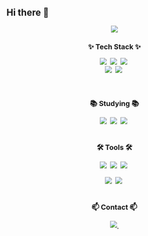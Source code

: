 ## Hi there 👋
<!--타이틀 부분-->
<div align="center">
  <img src="https://capsule-render.vercel.app/api?type=waving&fontAlign=80&color=gradient&height=300&section=header&text=Junseung%Kim&fontSize=90&decs=Hello" />
</div>
  
  <!--내용 부분-->
  <h3 align="center">✨ Tech Stack ✨</h3>
  <div align="center">
    <img src="https://img.shields.io/badge/react-20232a.svg?style=for-the-badge&logo=react&logoColor=61DAFB" />&nbsp
    <img src="https://img.shields.io/badge/javascript-F7DF1E.svg?style=for-the-badge&logo=javascript&logoColor=20232a" />&nbsp
    <img src="https://img.shields.io/badge/html5-E34F26.svg?style=for-the-badge&logo=html5&logoColor=white" />&nbsp
  </div>
  
  <div align="center">
    <!-- <img src="https://img.shields.io/badge/styled--components-DB7093?style=for-the-badge&logo=styled-components&logoColor=ffd35b" />&nbsp -->
    <img src="https://img.shields.io/badge/python-3670A0?style=for-the-badge&logo=python&logoColor=ffdd54" />&nbsp
    <!-- <img src="https://img.shields.io/badge/tailwindcss-1daabb.svg?style=for-the-badge&logo=tailwind-css&logoColor=white" />&nbsp -->
    <img src="https://img.shields.io/badge/css3-1572B6.svg?style=for-the-badge&logo=css3&logoColor=white" />&nbsp
  </div>
  
  <br>
  
  <div align="center">
    <!-- <img src="https://img.shields.io/badge/pandas-150458.svg?style=for-the-badge&logo=pandas&logoColor=white" />&nbsp
    <img src="https://img.shields.io/badge/numpy-4d77cf.svg?style=for-the-badge&logo=numpy&logoColor=white" />&nbsp
    <img src="https://img.shields.io/badge/Matplotlib-11557c.svg?style=for-the-badge&logo=Matplotlib&logoColor=white" />&nbsp -->
  </div>
  
  <br>
  
  <h3 align="center">📚 Studying 📚</h3>
  <div align="center">
    <img src="https://img.shields.io/badge/typescript-007ACC.svg?style=for-the-badge&logo=typescript&logoColor=white" />&nbsp
    <img src="https://img.shields.io/badge/React%20Query-FF4154?style=for-the-badge&logo=react%20query&logoColor=white" />&nbsp
    <img src="https://img.shields.io/badge/Recoil-3578E5?style=for-the-badge&logo=recoil&logoColor=white" />&nbsp
  </div>
  
  <br>
  
  <h3 align="center">🛠 Tools 🛠</h3>
  <div align="center">
    <img src="https://img.shields.io/badge/git-F05033.svg?style=for-the-badge&logo=git&logoColor=white" />&nbsp
    <img src="https://img.shields.io/badge/github-181717.svg?style=for-the-badge&logo=github&logoColor=white" />&nbsp
    <img src="https://img.shields.io/badge/Notion-F3F3F3.svg?style=for-the-badge&logo=notion&logoColor=black" />&nbsp
  </div>
  
  <!-- <div align="center">
    <img src="https://img.shields.io/badge/adobe%20photoshop-08253c.svg?style=for-the-badge&logo=adobe%20photoshop&logoColor=37abff" />&nbsp
    <img src="https://img.shields.io/badge/figma-F24E1E.svg?style=for-the-badge&logo=figma&logoColor=white" />&nbsp
  </div> -->
  
  <br>
  
  <div align="center">
    <img src="https://img.shields.io/badge/VSCode-2C2C32.svg?style=for-the-badge&logo=visual-studio-code&logoColor=22ABF3" />&nbsp
    <img src="https://img.shields.io/badge/Eclipse_IDE-2C2255.svg?style=for-the-badge&logo=eclipseide&logoColor=white" />&nbsp
<!--     <img src="https://img.shields.io/badge/jupyter-2C2C32.svg?style=for-the-badge&logo=jupyter&logoColor=F37726" />&nbsp -->
  <!--   <img src="https://img.shields.io/badge/Colab-2C2C32.svg?style=for-the-badge&logo=googlecolab&logoColor=F9AB00" />&nbsp -->
  </div>
  
  <br>
  
  <h3 align="center">📫 Contact 📫</h3>
  <div align="center">
    <!-- <a href="https://velog.io/@oka1313">
      <img src="https://img.shields.io/badge/Velog-1EBC8F?style=for-the-badge&logo=velog&logoColor=white" />&nbsp
    </a> -->
    <a href="mailto:rla005@naver.com">
      <img
        src="https://img.shields.io/badge/rla005@naver.com-D14836?style=for-the-badge&logo=gmail&logoColor=white"/>&nbsp
    </a>
  </div>
